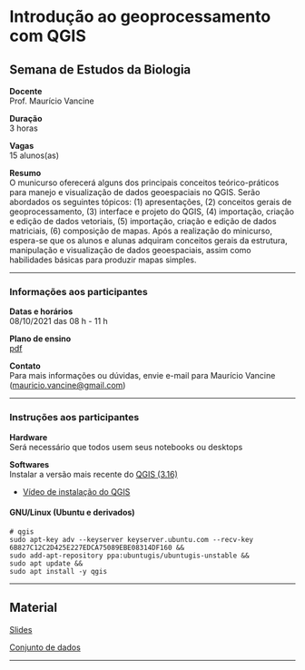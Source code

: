 # Introdução ao geoprocessamento com QGIS

## Semana de Estudos da Biologia

**Docente**  
Prof. Maurício Vancine

**Duração**  
3 horas

**Vagas**  
15 alunos(as)

**Resumo**  
O municurso oferecerá alguns dos principais conceitos teórico-práticos para manejo e visualização de dados geoespaciais no QGIS. Serão abordados os seguintes tópicos: (1) apresentações, (2) conceitos gerais de geoprocessamento, (3) interface e projeto do QGIS, (4) importação, criação e edição de dados vetoriais, (5) importação, criação e edição de dados matriciais, (6) composição de mapas. Após a realização do minicurso, espera-se que os alunos e alunas adquiram conceitos gerais da estrutura, manipulação e visualização de dados geoespaciais, assim como habilidades básicas para produzir mapas simples.

---

### Informações aos participantes

**Datas e horários**  
08/10/2021 das 08 h - 11 h

**Plano de ensino**  
[pdf](https://raw.githubusercontent.com/mauriciovancine/workshop-qgis/master/00_plano_ensino/plano_ensino_workshop_qgis.pdf)

**Contato**  
Para mais informações ou dúvidas, envie e-mail para Maurício Vancine (mauricio.vancine@gmail.com)

---

### Instruções aos participantes

**Hardware**  
Será necessário que todos usem seus notebooks ou desktops

**Softwares**  
Instalar a versão mais recente do [QGIS (3.16)](https://www.qgis.org/pt_BR/site/)
- [Vídeo de instalação do QGIS](https://youtu.be/--CLlUXfFIM)

#### GNU/Linux (Ubuntu e derivados)

```
# qgis
sudo apt-key adv --keyserver keyserver.ubuntu.com --recv-key 6B827C12C2D425E227EDCA75089EBE08314DF160 &&
sudo add-apt-repository ppa:ubuntugis/ubuntugis-unstable &&
sudo apt update &&
sudo apt install -y qgis
```

---

## Material

[Slides](https://mauriciovancine.github.io/workshop-qgis/01_slides/slide_workshop_qgis.html)  

[Conjunto de dados](https://github.com/mauriciovancine/workshop-qgis/blob/master/02_conjunto_dados.zip)

---
